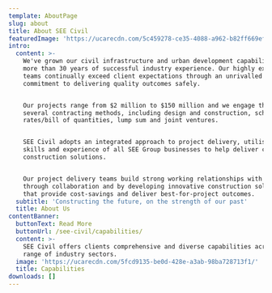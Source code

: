 ```yaml
---
template: AboutPage
slug: about
title: About SEE Civil
featuredImage: 'https://ucarecdn.com/5c459278-ce35-4088-a962-b82ff669ef82/'
intro:
  content: >-
    We've grown our civil infrastructure and urban development capabilities over
    more than 30 years of successful industry experience. Our highly experienced
    teams continually exceed client expectations through an unrivalled
    commitment to delivering quality outcomes safely. 


    Our projects range from $2 million to $150 million and we engage through
    several contracting methods, including design and construction, schedule of
    rates/bill of quantities, lump sum and joint ventures. 


    SEE Civil adopts an integrated approach to project delivery, utilising the
    skills and experience of all SEE Group businesses to help deliver complete
    construction solutions. 


    Our project delivery teams build strong working relationships with clients
    through collaboration and by developing innovative construction solutions
    that provide cost-savings and deliver best-for-project outcomes.
  subtitle: 'Constructing the future, on the strength of our past'
  title: About Us
contentBanner:
  buttonText: Read More
  buttonUrl: /see-civil/capabilities/
  content: >-
    SEE Civil offers clients comprehensive and diverse capabilities across a
    range of industry sectors.
  image: 'https://ucarecdn.com/5fcd9135-be0d-428e-a3ab-98ba728713f1/'
  title: Capabilities
downloads: []
---
```


